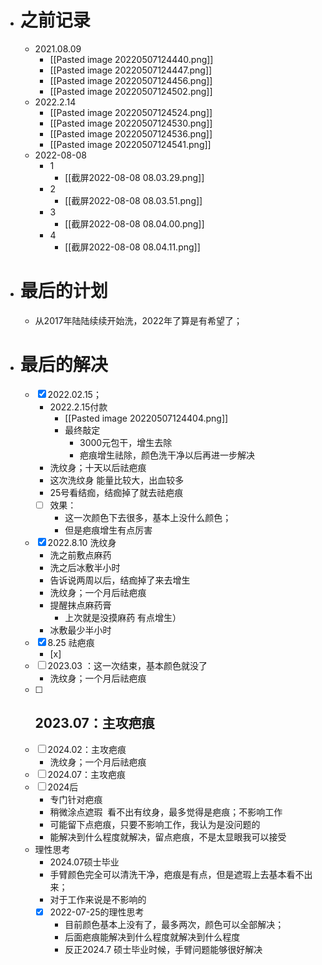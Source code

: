 - # 之前记录
	- 2021.08.09
		- [[Pasted image 20220507124440.png]]
		- [[Pasted image 20220507124447.png]]
		- [[Pasted image 20220507124456.png]]
		- [[Pasted image 20220507124502.png]]
	- 2022.2.14 
		- [[Pasted image 20220507124524.png]]
		- [[Pasted image 20220507124530.png]]
		- [[Pasted image 20220507124536.png]]
		- [[Pasted image 20220507124541.png]]
	- 2022-08-08
		- 1
			- [[截屏2022-08-08 08.03.29.png]]
		- 2
			- [[截屏2022-08-08 08.03.51.png]]
		- 3
			- [[截屏2022-08-08 08.04.00.png]]
		- 4
			- [[截屏2022-08-08 08.04.11.png]]
- # 最后的计划
	- 从2017年陆陆续续开始洗，2022年了算是有希望了；
- # 最后的解决
	- [x] 2022.02.15；
		- 2022.2.15付款
			- [[Pasted image 20220507124404.png]]
			- 最终敲定
				- 3000元包干，增生去除
				- 疤痕增生祛除，颜色洗干净以后再进一步解决
		- 洗纹身；十天以后祛疤痕
		- 这次洗纹身 能量比较大，出血较多
		- 25号看结痂，结痂掉了就去祛疤痕
		- [ ] 效果：
			- 这一次颜色下去很多，基本上没什么颜色；
			- 但是疤痕增生有点厉害
	- [x] 2022.8.10 洗纹身
		- 洗之前敷点麻药
		- 洗之后冰敷半小时
		- 告诉说两周以后，结痂掉了来去增生
		- 洗纹身；一个月后祛疤痕
		- 提醒抹点麻药膏
			- 上次就是没摸麻药 有点增生）
		- 冰敷最少半小时
	- [x] 8.25 祛疤痕
		- [x] 
	- [ ] 2023.03 ：这一次结束，基本颜色就没了
		- 洗纹身；一个月后祛疤痕
	- [ ] 2023.07：主攻疤痕
		- 
	- [ ] 2024.02：主攻疤痕
		- 洗纹身；一个月后祛疤痕
	- [ ] 2024.07：主攻疤痕
	- [ ] 2024后
		- 专门针对疤痕
		- 稍微涂点遮瑕  看不出有纹身，最多觉得是疤痕；不影响工作
		- 可能留下点疤痕，只要不影响工作，我认为是没问题的
		- 能解决到什么程度就解决，留点疤痕，不是太显眼我可以接受
	- 理性思考
		- 2024.07硕士毕业
		- 手臂颜色完全可以清洗干净，疤痕是有点，但是遮瑕上去基本看不出来； 
		- 对于工作来说是不影响的
		- [x] 2022-07-25的理性思考
			- 目前颜色基本上没有了，最多两次，颜色可以全部解决；
			- 后面疤痕能解决到什么程度就解决到什么程度
			- 反正2024.7 硕士毕业时候，手臂问题能够很好解决